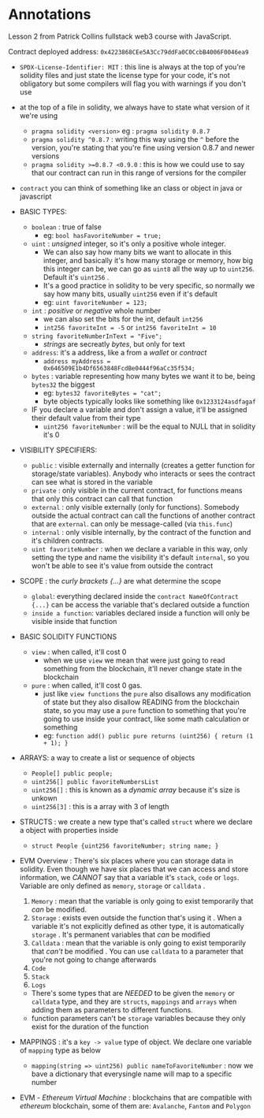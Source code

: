 # Annotations
Lesson 2 from Patrick Collins fullstack web3 course with JavaScript.

Contract deployed address: `0x4223868CEe5A3Cc79ddFa0C0CcbB4006F0046ea9`

- `SPDX-License-Identifier: MIT` : this line is always at the top of you're solidity files and just state the license type for your code, it's not obligatory but some compilers will flag you with warnings if you don't use
- at the top of a file in solidity, we always have to state what version of it we're using
	- `pragma solidity <version>`  eg : `pragma solidity 0.8.7` 
	- `pragma solidity ^0.8.7` : writing this way using the `^` before the version, you're stating that you're fine using version 0.8.7 and newer versions
	- `pragma solidity >=0.8.7 <0.9.0` : this is how we could use to say that our contract can run in this range of versions for the compiler
- `contract` you can think of something like an class or object in java or javascript

- BASIC TYPES:
	- `boolean` : true of false 
		- eg: `bool hasFavoriteNumber = true;` 
	- `uint` : *unsigned* integer, so it's only a positive whole integer. 
		- We can also say how many bits we want to allocate in this integer, and basically it's how many storage or memory, how big this integer can be, we can go as `uint8` all the way up to `uint256`. Default it's `uint256` .  
		- It's a good practice in solidity to be very specific, so normally we say how many bits, usually `uint256` even if it's default
		- eg: `uint favoriteNumber = 123;`
	- `int` : *positive* or *negative* whole number
		- we can also set the bits for the int, default `int256` 
		- `int256 favoriteInt = -5` or `int256 favoriteInt = 10` 
	- `string favoriteNumberInText = "Five";` 
		- *strings* are secreatly *bytes*, but only for text
	- `address`: it's a address, like a from a *wallet* or *contract*
		- `address myAddress = 0x646509E1b4Df6563848FcdBe0444f96aCc35f534;`
	- `bytes` : variable representing how many bytes we want it to be, being `bytes32` the biggest
		- eg: `bytes32 favoriteBytes = "cat";` 
		- byte objects typically looks like something like `0x1233124asdfagaf` 
	- IF you declare a variable and don't assign a value, it'll be assigned their default value from their type
		- `uint256 favoriteNumber` : will be the equal to NULL that in solidity it's 0


- VISIBILITY SPECIFIERS:
	- `public` : visible externally and internally (creates a getter function for storage/state variables). Anybody who interacts or sees the contract can see what is stored in the variable
	- `private` : only visible in the current contract, for functions means that only this contract can call that function
	- `external` : only visible externally (only for functions). Somebody outside the actual contract can call the functions of another contract that are `external`. can only be message-called (via `this.func`)
	- `internal` : only visible internally, by the contract of the function and it's children contracts. 
	- `uint favoriteNumber` : when we declare a variable in this way, only setting the type and name the visibility it's default `internal`, so you won't be able to see it's value from outside the contract
	
- SCOPE : the *curly brackets {...}* are what determine the scope 
	- `global`: everything declared inside the `contract NameOfContract {...}` can be access the variable that's declared outside a function
	- `inside a function`: variables declared inside a function will only be visible inside that function

- BASIC SOLIDITY FUNCTIONS
	- `view` : when called, it'll cost 0 
		- when we use `view` we mean that were just going to read something from the blockchain, it'll never change state in the blockchain
	- `pure` : when called, it'll cost 0 gas.
		- just like `view functions` the `pure` also disallows any modification of state but they also disallow READING from the blockchain state,  so you may use a `pure` function to something that you're going to use inside your contract, like some math calculation or something
		- eg: `function add() public pure returns (uint256) { return (1 + 1); }`

- ARRAYS: a way to create a list or sequence of objects
	- `People[] public people;`
	- `uint256[] public favoriteNumbersList` 
	- `uint256[]` : this is known as a *dynamic array* because it's size is unkown
	- `uint256[3]` : this is a array with 3 of length

- STRUCTS : we create a new type that's called `struct` where we declare a object with properties inside
	- `struct People {uint256 favoriteNumber; string name; }` 

- EVM Overview : There's six places where you can storage data in solidity. Even though we have six places that we can access and store information, we *CANNOT* say that a variable it's `stack`, `code` or `logs`. Variable are only defined as `memory`, `storage` or `calldata` . 
	1. `Memory` : mean that the variable is only going to exist temporarily that *can* be modified. 
	2. `Storage` : exists even outside the function that's using it . When a variable it's not explicitly defined as other type, it is automatically `storage` . It's permanent variables that *can* be modified 
	3. `Calldata` : mean that the variable is only going to exist temporarily that *can't* be modified . You can use `calldata` to a parameter that you're not going to change afterwards 
	4. `Code` 
	5. `Stack`
	6. `Logs` 
	- There's some types that are *NEEDED* to be given the `memory` or `calldata` type, and they are `structs`, `mappings` and `arrays` when adding them as parameters to different functions.
	- function parameters can't be `storage`  variables because they only exist for the duration of the function

- MAPPINGS : it's a `key -> value` type of object. We declare one variable of `mapping` type as below
	- `mapping(string => uint256) public nameToFavoriteNumber` : now we bave a dictionary that everysingle name will map to a specific number

- EVM - *Ethereum Virtual Machine* : blockchains that are compatible with *ethereum* blockchain, some of them are: `Avalanche`, `Fantom` and `Polygon` 

